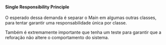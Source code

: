 
#### Single Responsibility Principle

O esperado dessa demanda é separar o Main em algumas outras classes, 
para tentar garantir uma responsabilidade única por classe.

Também é extremamente importante que tenha um teste para garantir que 
a reforação não altere o comportamento do sistema.



